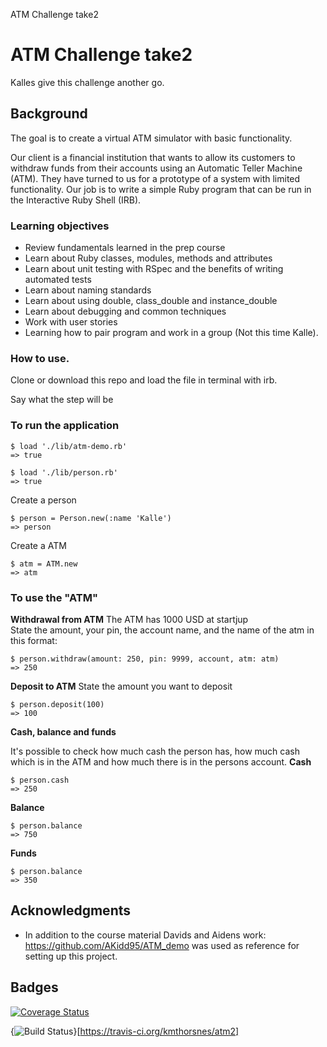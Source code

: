 ATM Challenge take2

# ATM Challenge take2

Kalles give this challenge another go. 

## Background
The goal is to create a virtual ATM simulator with basic functionality. 

Our client is a financial institution that wants to allow its customers to withdraw funds from their accounts using an Automatic Teller Machine (ATM). They have turned to us for a prototype of a system with limited functionality. Our job is to write a simple Ruby program that can be run in the Interactive Ruby Shell (IRB).

### Learning objectives

* Review fundamentals learned in the prep course
* Learn about Ruby classes, modules, methods and attributes
* Learn about unit testing with RSpec and the benefits of writing automated tests
* Learn about naming standards
* Learn about using double, class_double and instance_double
* Learn about debugging and common techniques
* Work with user stories
* Learning how to pair program and work in a group (Not this time Kalle).

### How to use. 

Clone or download this repo and load the file in terminal with irb. 

Say what the step will be

### To run the application

```
$ load './lib/atm-demo.rb'
=> true 

$ load './lib/person.rb'
=> true
```
Create a person
```
$ person = Person.new(:name 'Kalle')
=> person
```
Create a ATM

```
$ atm = ATM.new
=> atm
```
### To use the "ATM"
**Withdrawal from ATM**
The ATM has 1000 USD at startjup <br/>
State the amount, your pin, the account name, and the name of the atm in this format:

```
$ person.withdraw(amount: 250, pin: 9999, account, atm: atm)
=> 250
```
**Deposit to ATM**
State the amount you want to deposit
```
$ person.deposit(100)
=> 100
```
**Cash, balance and funds**

It's possible to check how much cash the person has, how much cash which is in the ATM and how much there is in the persons account. 
**Cash**
```
$ person.cash
=> 250
```
**Balance**
```
$ person.balance
=> 750
```
**Funds**
```
$ person.balance
=> 350
```

## Acknowledgments

* In addition to the course material Davids and Aidens work: https://github.com/AKidd95/ATM_demo was used as reference for setting up this project.

## Badges
<a href='https://coveralls.io/github/kmthorsnes/atm2?branch=master'><img src='https://coveralls.io/repos/github/kmthorsnes/atm2/badge.svg?branch=master' alt='Coverage Status' /></a>

{<img src="https://travis-ci.org/kmthorsnes/atm2.svg?branch=master" alt="Build Status" />}[https://travis-ci.org/kmthorsnes/atm2]

